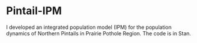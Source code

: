 # Pintail-IPM
I developed an integrated population model (IPM) for the population dynamics of Northern Pintails in Prairie Pothole Region. The code is in Stan.
